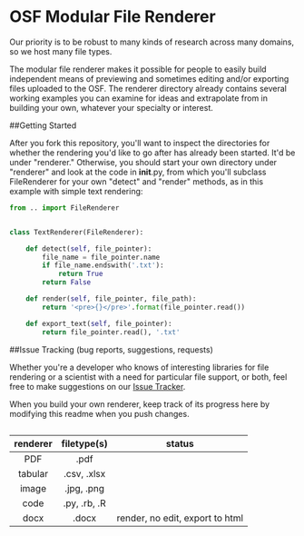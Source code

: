 OSF Modular File Renderer
=====================
Our priority is to be robust to many kinds of research across many domains, so we host many file types.

The modular file renderer makes it possible for people to easily build independent means of previewing and sometimes editing and/or exporting files uploaded to the OSF. The renderer directory already contains several working examples you can examine for ideas and extrapolate from in building your own, whatever your specialty or interest.

##Getting Started

After you fork this repository, you'll want to inspect the directories for whether the rendering you'd like to go after has already been started. It'd be under "renderer." Otherwise, you should start your own directory under "renderer" and look at the code in __init__.py, from which you'll subclass FileRenderer for your own "detect" and "render" methods, as in this example with simple text rendering:

```python
from .. import FileRenderer


class TextRenderer(FileRenderer):

    def detect(self, file_pointer):
        file_name = file_pointer.name
        if file_name.endswith('.txt'):
            return True
        return False

    def render(self, file_pointer, file_path):
        return '<pre>{}</pre>'.format(file_pointer.read())

    def export_text(self, file_pointer):
        return file_pointer.read(), '.txt'
```

##Issue Tracking (bug reports, suggestions, requests)

Whether you're a developer who knows of interesting libraries for file rendering or a scientist with a need for particular file support, or both, feel free to make suggestions on our [Issue Tracker](https://github.com/CenterForOpenScience/modular-file-renderer/issues?state=open).

When you build your own renderer, keep track of its progress here by modifying this readme when you push changes.
##
| renderer          | filetype(s)        | status                          |
| :---------------: | :----------------: | :-----------------------------: |
| PDF               | .pdf               |                                 |
| tabular           | .csv, .xlsx        |                                 |
| image             | .jpg, .png         |                                 |
| code              | .py, .rb, .R       |                                 |
| docx              | .docx              | render, no edit, export to html |
